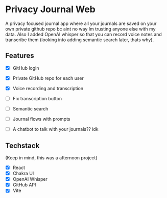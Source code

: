 # Privacy Journal Web

A privacy focused journal app where all your journals are saved on your own private github repo bc aint no way Im trusting anyone else with my data. Also I added OpenAI whisper so that you can record voice notes and transcribe them (looking into adding semantic search later, thats why).

## Features

- [x] GitHub login
- [x] Private GitHub repo for each user
- [x] Voice recording and transcription
- [ ] Fix transcription button
- [ ] Semantic search
- [ ] Journal flows with prompts
- [ ] A chatbot to talk with your journals?? idk


## Techstack

(Keep in mind, this was a afternoon project)

- [x] React
- [x] Chakra UI
- [x] OpenAI Whisper
- [x] GitHub API
- [x] Vite